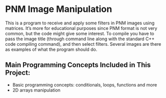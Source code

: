 # PNM Image Manipulation
This is a program to receive and apply some filters in PNM images using matrices. It’s more for educational purposes since PNM format is not very common, but the code might give some interest. To compile you have to pass the image title (through command line along with the standard C++ code compiling command), and then select filters. Several images are there as examples of what the program should do.

## Main Programming Concepts Included in This Project:
- Basic programming concepts: conditionals, loops, functions and more
- 2D arrays manipulation

